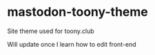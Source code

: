 # mastodon-toony-theme
Site theme used for toony.club

Will update once I learn how to edit front-end

